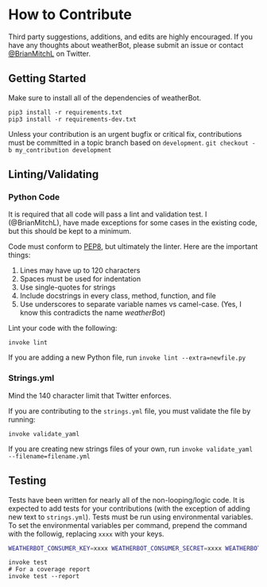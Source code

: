 # How to Contribute

Third party suggestions, additions, and edits are highly encouraged. If you have any thoughts about weatherBot, please submit an issue or contact [@BrianMitchL](https://twitter.com/BrianMitchL) on Twitter.

## Getting Started

Make sure to install all of the dependencies of weatherBot.
```shell
pip3 install -r requirements.txt
pip3 install -r requirements-dev.txt
```

Unless your contribution is an urgent bugfix or critical fix, contributions must be committed in a topic branch based on `development`. `git checkout -b my_contribution development`

## Linting/Validating

### Python Code

It is required that all code will pass a lint and validation test. I (@BrianMitchL), have made exceptions for some cases in the existing code, but this should be kept to a minimum.

Code must conform to [PEP8](https://www.python.org/dev/peps/pep-0008/), but ultimately the linter.
Here are the important things:

1. Lines may have up to 120 characters
2. Spaces must be used for indentation
3. Use single-quotes for strings
4. Include docstrings in every class, method, function, and file
5. Use underscores to separate variable names vs camel-case. (Yes, I know this contradicts the name _weatherBot_)

Lint your code with the following:
```shell
invoke lint
```

If you are adding a new Python file, run `invoke lint --extra=newfile.py`

### Strings.yml

Mind the 140 character limit that Twitter enforces.

If you are contributing to the `strings.yml` file, you must validate the file by running:
```shell
invoke validate_yaml
```

If you are creating new strings files of your own, run `invoke validate_yaml --filename=filename.yml`

## Testing
Tests have been written for nearly all of the non-looping/logic code. It is expected to add tests for your contributions (with the exception of adding new text to `strings.yml`). Tests must be run using environmental variables. To set the environmental variables per command, prepend the command with the followig, replacing `xxxx` with your keys.

```sh
WEATHERBOT_CONSUMER_KEY=xxxx WEATHERBOT_CONSUMER_SECRET=xxxx WEATHERBOT_ACCESS_TOKEN=xxxx WEATHERBOT_ACCESS_TOKEN_SECRET=xxxx WEATHERBOT_DARKSKY_KEY=xxxx your_command_here
```

```shell
invoke test
# For a coverage report
invoke test --report
```
